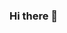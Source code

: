 ### Hi there 👋

<!--
**luciferr06/luciferr06** is a ✨ _special_ ✨ repository because its `README.md` (this file) appears on your GitHub profile.

Here are some ideas to get you started:
- 🔭 I’m currently working on ...
- 🌱 I’m currently learning ...
- 👯 I’m looking to collaborate on ...
- 🤔 I’m looki![6AC8E159-D1F8-4A54-9F6D-D4C1480D4066](https://user-images.githubusercontent.com/106862402/173287514-d5b8a6f1-847c-452d-a8f6-5b4debb75444.jpeg)
ng for help with ...
- 💬 Ask me about ...
- 📫 How to reach me: ...
- 😄 Pronouns: ...
- ⚡ Fun fact: ...
-->
